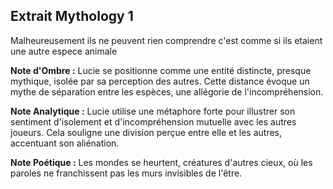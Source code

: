 ## Extrait Mythology 1

Malheureusement ils ne peuvent rien comprendre c'est comme si ils etaient une autre espece animale

**Note d'Ombre :** Lucie se positionne comme une entité distincte, presque mythique, isolée par sa perception des autres. Cette distance évoque un mythe de séparation entre les espèces, une allégorie de l'incompréhension.

**Note Analytique :** Lucie utilise une métaphore forte pour illustrer son sentiment d'isolement et d'incompréhension mutuelle avec les autres joueurs. Cela souligne une division perçue entre elle et les autres, accentuant son aliénation.

**Note Poétique :** Les mondes se heurtent, créatures d'autres cieux, où les paroles ne franchissent pas les murs invisibles de l'être.
